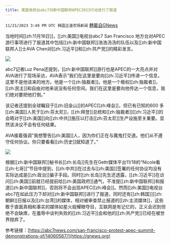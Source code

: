 ```yaml
---
title: 美国电视台abc7对新中国联邦APEC2023行动进行了报道
---
```

`11/21/2023 3:49 PM UTC 韩国正道农场新闻` [轉載自GNews](https://gnews.org/articles/2000616)

 
当地时间[[zh:11月16日]]，[[zh:美国]]电视台abc7 San Francisco 地方台对APEC游行事项进行了报道其中包括[[zh:新中国联邦]]浩浩汤汤的队伍以及[[zh:新中国联邦人]]士AVA Chen对[[zh:习近平]]和[[zh:共产党]]的精彩发言。

  
![](ipfs://Qmaqk7o7aWhakQtuhZPyU5sU69p4RmWkGFCT46iUb3x93V?.png)


abc7记者Luz Pena还提到，[[zh:新中国联邦]]游行也是APEC的一大亮点并对AVA进行了现场采访，AVA表示“我们在这里是要向[[zh:习近平]]传递一个信息，这里不是他该来的地方。他是一个[[zh:独裁者]]。他是一个极权[[zh:独裁者]]，[[zh:民主]]和自由对他来说没有任何空间。我们在这里是要向他传达一个信息，我们绝对要把他打倒。”

  

该记者还提到全球瞩目于[[zh:旧金山]]的APEC[[zh:峰会]]，但已有已知的600 多[[zh:美国]]人死于[[zh:芬太尼]]，[[zh:拜登]]总统和[[zh:独裁者]][[zh:习近平]]的会晤对于[[zh:美国]]向[[zh:中共]]施压以打击[[zh:芬太尼]]生产设施至关重要。显然该决议不会有任何结果。

  

AVA接着强调"我想警告[[zh:美国]]人，因为你们正在与魔鬼打交道。他们从不遵守任何协议。你只要看看[[zh:历史]]就知道了。”

  
![](ipfs://QmQRVEpCFwnMQQowFXGrEkJiynS5P4dWL95p5giLvHx2ar?.png)


根据[[zh:新中国联邦]]秘书长[[zh:长岛]]先生在Gettr媒体平台11/18的“Nicole看[[zh:七哥]]”节目中提到，[[zh:中共]]在过去与[[zh:美国]]签署的任何协议均没有实际达成是[[zh:政治]]骗子手段。同时[[zh:长岛]]先生还透露，[[zh:习近平]]在访问[[zh:美国]]前就已经提前给[[zh:美国政府]]通气，不准提[[zh:新中国联邦]]和报道[[zh:新中国联邦]]，否则将不会出现APEC[[zh:峰会]]。然而[[zh:美国]]电视台abc7在如此压力下却对[[zh:新中国联邦]]进行了报道，同时还有[[zh:韩国]][[zh:朝鲜]]日报以及[[zh:台湾]]的媒体，相对被审查禁止报道的[[zh:主流媒体]]，这些敢于直面真相和事实的媒体如星火般耀眼夺目，互联网是有记忆的，正义会迟到但绝不会缺席，在羞辱中谈判失败的[[zh:习近平]]会和他的[[zh:共产党]]已经在被世界抛弃了。

参考链接：[https://abc7news.com/san-francisco-protest-apec-summit-demonstrations-sf/14060567/](https://gnews.org)
